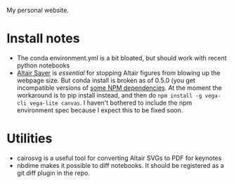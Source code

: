 My personal website.

# Install notes
* The conda environment.yml is a bit bloated, but should work with recent python
  notebooks
* [Altair Saver](https://github.com/altair-viz/altair_saver) is *essential* for stopping
  Altair figures from blowing up the webpage size. But conda install is broken as of
  0.5.0 (you get incompatible versions of [some NPM
  dependencies](https://github.com/altair-viz/altair_saver/issues/13#issuecomment-632963608).
  At the moment the workaround is to pip install instead, and then do `npm install -g
  vega-cli vega-lite canvas`. I haven't bothered to include the npm environment spec
  because I expect this to be fixed soon.

# Utilities
* cairosvg is a useful tool for converting Altair SVGs to PDF for keynotes
* nbdime makes it possible to diff notebooks. It should be registered as a git diff
  plugin in the repo.
